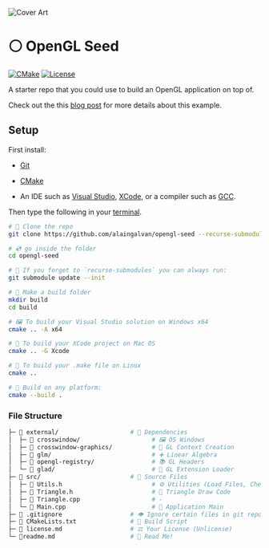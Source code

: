 ![Cover Art](https://alain.xyz/blog/raw-opengl/assets/cover.jpg)

# ⚪ OpenGL Seed

[![CMake][cmake-img]][cmake-url]
[![License][license-img]][license-url]

A starter repo that you could use to build an OpenGL application on top of.

Check out the this [blog post](https://alain.xyz/blog/raw-opengl) for more details about this example.

## Setup

First install:

- [Git](https://git-scm.com/)

- [CMake](https://cmake.org)

- An IDE such as [Visual Studio](https://visualstudio.microsoft.com/downloads/), [XCode](https://developer.apple.com/xcode/), or a compiler such as [GCC](https://gcc.gnu.org/).

Then type the following in your [terminal](https://hyper.is/).

```bash
# 🐑 Clone the repo
git clone https://github.com/alaingalvan/opengl-seed --recurse-submodules

# 💿 go inside the folder
cd opengl-seed

# 👯 If you forget to `recurse-submodules` you can always run:
git submodule update --init

# 👷 Make a build folder
mkdir build
cd build

# 🖼️ To build your Visual Studio solution on Windows x64
cmake .. -A x64

# 🍎 To build your XCode project on Mac OS
cmake .. -G Xcode

# 🐧 To build your .make file on Linux
cmake ..

# 🔨 Build on any platform:
cmake --build .
```

### File Structure

```bash
├─ 📂 external/                    # 👶 Dependencies
│  ├─ 📁 crosswindow/                    # 🖼️ OS Windows
│  ├─ 📁 crosswindow-graphics/           # 🎨 GL Context Creation
│  ├─ 📁 glm/                            # ➕ Linear Algebra
│  ├─ 📁 opengl-registry/                # 📚 GL Headers
│  └─ 📁 glad/                           # 🙌 GL Extension Loader
├─ 📂 src/                         # 🌟 Source Files
│  ├─ 📄 Utils.h                         # ⚙️ Utilities (Load Files, Check Shaders, etc.)
│  ├─ 📄 Triangle.h                      # 🔺 Triangle Draw Code
│  ├─ 📄 Triangle.cpp                    # -
│  └─ 📄 Main.cpp                        # 🏁 Application Main
├─ 📄 .gitignore                   # 👁️ Ignore certain files in git repo
├─ 📄 CMakeLists.txt               # 🔨 Build Script
├─ 📄 license.md                   # ⚖️ Your License (Unlicense)
└─ 📃readme.md                     # 📖 Read Me!
```

[cmake-img]: https://img.shields.io/badge/cmake-3.6-1f9948.svg?style=flat-square
[cmake-url]: https://cmake.org/
[license-img]: http://img.shields.io/:license-unlicense-blue.svg?style=flat-square
[license-url]: http://unlicense.org/
[windows-img]: http://img.shields.io/:supports-win-03b3fe.svg?style=flat-square
[mac-img]: http://img.shields.io/:download-mac-1ed1fa.svg?style=flat-square
[android-img]: http://img.shields.io/:supports-android-a4ca39.svg?style=flat-square
[linux-img]: http://img.shields.io/:supports-linux-df491e.svg?style=flat-square
[ios-img]: http://img.shields.io/:supports-ios-006ded.svg?style=flat-square